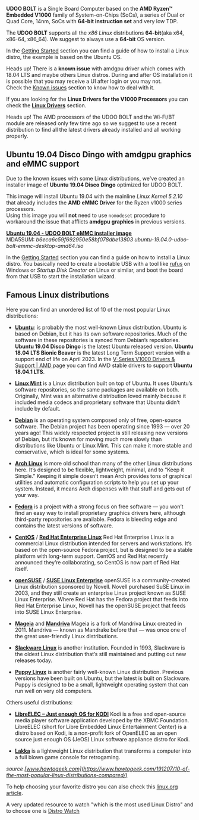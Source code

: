 **UDOO BOLT** is a Single Board Computer based on the **AMD Ryzen&trade; Embedded V1000** family of System-on-Chips (SoCs), a series of Dual or Quad Core, 14nm, SoCs with **64-bit instruction set** and very low TDP.

The **UDOO BOLT** supports all the *x86 Linux* distributions **64-bit**(aka x64, x86-64, x86_64).
We suggest to always use a **64-bit** OS version.

In the [Getting Started](https://www.udoo.org/get-started-bolt/) section you can find a guide of how to install a Linux distro, the example is based on the Ubuntu OS.

<span class="label label-warning">Heads up!</span> There is a **known issue** with amdgpu driver which comes with 18.04 LTS and maybe others Linux distros. During and after OS
installation it is possible that you may receive a UI after login or you may not.  
Check the [Known issues](!Operating_Systems/Linux/Known_issues) section to know how to deal with it.

If you are looking for the **Linux Drivers for the V1000 Processors** you can check the [**Linux Drivers**](!Operating_Systems/Linux/Drivers) section.

<span class="label label-warning">Heads up!</span> The AMD processors of the UDOO BOLT and the Wi-Fi/BT module are released only few time ago so we suggest to use a recent distribution to find all the latest drivers already installed and all working properly.

## Ubuntu 19.04 Disco Dingo with amdgpu graphics and eMMC support

Due to the known issues with some Linux distributions, we've created an installer image of **Ubuntu 19.04 Disco Dingo** optimized for UDOO BOLT.  

This image will install Ubuntu 19.04 with the mainline *Linux Kernel 5.2.10* that already includes the **AMD eMMC Driver** for the Ryzen v1000 series processors.  
Using this image you will **not** need to use `nomodeset` procedure to workaround the issue that afflicts **amdgpu graphics** in previous versions.  

[**Ubuntu 19.04 - UDOO BOLT eMMC installer image**](http://download.udoo.org/files/UDOO_BOLT/Ubuntu/ubuntu-19.04.0-udoo-bolt-emmc-desktop-amd64.iso)  
MDA5SUM: *b6eca6c59f692950e58bf078dbe13803  ubuntu-19.04.0-udoo-bolt-emmc-desktop-amd64.iso*

In the [Getting Started](https://www.udoo.org/get-started-bolt/) section you can find a guide on how to install a Linux distro.
You basically need to create a bootable USB with a tool like [rufus](https://rufus.ie/) on Windows or *Startup Disk Creator* on Linux or similar, and boot the board from that USB to start the installation wizard.

## Famous Linux distributions

Here you can find an unordered list of 10 of the most popular Linux distributions:

* [**Ubuntu**](https://www.ubuntu.com/): is probably the most well-known Linux distribution. Ubuntu is based on Debian, but it has its own software repositories. Much of the software in these repositories is synced from Debian’s repositories. **Ubuntu 19.04 Disco Dingo** is the latest Ubuntu released version. **Ubuntu 18.04 LTS Bionic Beaver** is the latest Long Term Support version with a support end of life on April 2023. In the [V-Series V1000 Drivers & Support | AMD ](https://www.amd.com/en/support/embedded/amd-ryzen-embedded-v-series-processors/v-series-v1000-radeon-vega-graphics) page you can find AMD stable drivers to support **Ubuntu 18.04.1 LTS**.

* [**Linux Mint**](http://linuxmint.com/) is a Linux distribution built on top of Ubuntu. It uses Ubuntu’s software repositories, so the same packages are available on both. Originally, Mint was an alternative distribution loved mainly because it included media codecs and proprietary software that Ubuntu didn’t include by default.  

* [**Debian**](https://www.debian.org/) is an operating system composed only of free, open-source software. The Debian project has been operating since 1993 — over 20 years ago! This widely respected project is still releasing new versions of Debian, but it’s known for moving much more slowly than distributions like Ubuntu or Linux Mint. This can make it more stable and conservative, which is ideal for some systems.  

* [**Arch Linux**](https://www.archlinux.org/) is more old school than many of the other Linux distributions here. It’s designed to be flexible, lightweight, minimal, and to “Keep it Simple.” Keeping it simple doesn’t mean Arch provides tons of graphical utilities and automatic configuration scripts to help you set up your system. Instead, it means Arch dispenses with that stuff and gets out of your way.

* [**Fedora**](http://fedoraproject.org/) is a project with a strong focus on free software — you won’t find an easy way to install proprietary graphics drivers here, although third-party repositories are available. Fedora is bleeding edge and contains the latest versions of software.

* [**CentOS**](http://www.centos.org/) / [**Red Hat Enterprise Linux**](http://www.redhat.com/products/enterprise-linux/) Red Hat Enterprise Linux is a commercial Linux distribution intended for servers and workstations. It’s based on the open-source Fedora project, but is designed to be a stable platform with long-term support. CentOS and Red Hat recently announced they’re collaborating, so CentOS is now part of Red Hat itself.

* [**openSUSE**](http://www.opensuse.org/en/) / [**SUSE Linux Enterprise**](https://www.suse.com/) openSUSE is a community-created Linux distribution sponsored by Novell. Novell purchased SuSE Linux in 2003, and they still create an enterprise Linux project known as SUSE Linux Enterprise. Where Red Hat has the Fedora project that feeds into Red Hat Enterprise Linux, Novell has the openSUSE project that feeds into SUSE Linux Enterprise.

* [**Mageia**](https://www.mageia.org/en/) and [**Mandriva**](http://www.mandriva.com/en/) Mageia is a fork of Mandriva Linux created in 2011. Mandriva — known as Mandrake before that — was once one of the great user-friendly Linux distributions.

* [**Slackware Linux**](http://www.slackware.com/) is another institution. Founded in 1993, Slackware is the oldest Linux distribution that’s still maintained and putting out new releases today.

* [**Puppy Linux**](http://puppylinux.org/) is another fairly well-known Linux distribution. Previous versions have been built on Ubuntu, but the latest is built on Slackware. Puppy is designed to be a small, lightweight operating system that can run well on very old computers.

Others useful distributions:

* [**LibreELEC – Just enough OS for KODI**](https://libreelec.tv/) Kodi is a free and open-source media player software application developed by the XBMC Foundation. LibreELEC (short for Libre Embedded Linux Entertainment Center) is a distro based on Kodi, is a non-profit fork of OpenELEC as an open source just enough OS (JeOS) Linux software appliance distro for Kodi.  

* [**Lakka**](http://www.lakka.tv/) is a lightweight Linux distribution that transforms a computer into a full blown game console for retrogaming.

*source [www.howtogeek.com](https://www.howtogeek.com/191207/10-of-the-most-popular-linux-distributions-compared/)*

To help choosing your favorite distro you can also check this [linux.org article](https://www.linux.com/news/best-linux-distros-2016).  

A very updated resource to watch "which is the most used Linux Distro" and to choose one is [Distro Watch](https://distrowatch.com/)
